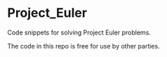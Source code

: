 Project_Euler
=============

Code snippets for solving Project Euler problems.

The code in this repo is free for use by other parties.  
